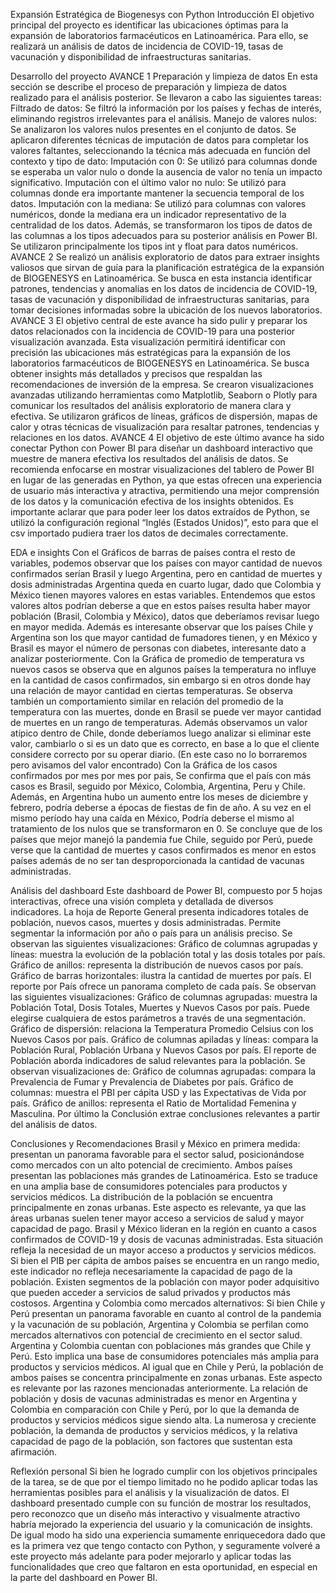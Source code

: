 Expansión Estratégica de Biogenesys con Python
Introducción
El objetivo principal del proyecto es identificar las ubicaciones óptimas para la expansión de laboratorios farmacéuticos en Latinoamérica. Para ello, se realizará un análisis de datos de incidencia de COVID-19, tasas de vacunación y disponibilidad de infraestructuras sanitarias.

Desarrollo del proyecto
AVANCE 1
Preparación y limpieza de datos
En esta sección se describe el proceso de preparación y limpieza de datos realizado para el análisis posterior. Se llevaron a cabo las siguientes tareas:
Filtrado de datos:
Se filtró la información por los países y fechas de interés, eliminando registros irrelevantes para el análisis.
Manejo de valores nulos:
Se analizaron los valores nulos presentes en el conjunto de datos.
Se aplicaron diferentes técnicas de imputación de datos para completar los valores faltantes, seleccionando la técnica más adecuada en función del contexto y tipo de dato:
Imputación con 0: Se utilizó para columnas donde se esperaba un valor nulo o donde la ausencia de valor no tenía un impacto significativo.
Imputación con el último valor no nulo: Se utilizó para columnas donde era importante mantener la secuencia temporal de los datos.
Imputación con la mediana: Se utilizó para columnas con valores numéricos, donde la mediana era un indicador representativo de la centralidad de los datos.
Además, se transformaron los tipos de datos de las columnas a los tipos adecuados para su posterior análisis en Power BI. Se utilizaron principalmente los tipos int y float para datos numéricos.
AVANCE 2
Se realizó un análisis exploratorio de datos para extraer insights valiosos que sirvan de guía para la planificación estratégica de la expansión de BIOGENESYS en Latinoamérica. Se busca en esta instancia identificar patrones, tendencias y anomalías en los datos de incidencia de COVID-19, tasas de vacunación y disponibilidad de infraestructuras sanitarias, para tomar decisiones informadas sobre la ubicación de los nuevos laboratorios. 
AVANCE 3
El objetivo central de este avance ha sido pulir y preparar los datos relacionados con la incidencia de COVID-19 para una posterior visualización avanzada. Esta visualización permitirá identificar con precisión las ubicaciones más estratégicas para la expansión de los laboratorios farmacéuticos de BIOGENESYS en Latinoamérica. Se busca obtener insights más detallados y precisos que respaldan las recomendaciones de inversión de la empresa. Se crearon visualizaciones avanzadas utilizando herramientas como Matplotlib, Seaborn o Plotly para comunicar los resultados del análisis exploratorio de manera clara y efectiva. Se utilizaron gráficos de líneas, gráficos de dispersión, mapas de calor y otras técnicas de visualización para resaltar patrones, tendencias y relaciones en los datos.
AVANCE 4
El objetivo de este último avance ha sido conectar Python con Power BI para diseñar un dashboard interactivo que muestre de manera efectiva los resultados del análisis de datos. Se recomienda enfocarse en mostrar visualizaciones del tablero de Power BI en lugar de las generadas en Python, ya que estas ofrecen una experiencia de usuario más interactiva y atractiva, permitiendo una mejor comprensión de los datos y la comunicación efectiva de los insights obtenidos.
Es importante aclarar que para poder leer los datos extraídos de Python, se utilizó la configuración regional “Inglés (Estados Unidos)”, esto para que el csv importado pudiera traer los datos de decimales correctamente.

EDA e insights
Con el Gráficos de barras de países contra el resto de variables, podemos observar que los países con mayor cantidad de nuevos confirmados serían Brasil y luego Argentina, pero en cantidad de muertes y dosis administradas Argentina queda en cuarto lugar, dado que Colombia y México tienen mayores valores en estas variables. Entendemos que estos valores altos podrían deberse a que en estos países resulta haber mayor población (Brasil, Colombia y México), datos que deberíamos revisar luego en mayor medida.
Además es interesante observar que los países Chile y Argentina son los que mayor cantidad de fumadores tienen, y en México y Brasil es mayor el número de personas con diabetes, interesante dato a analizar posteriormente.
Con la Gráfica de promedio de temperatura vs nuevos casos se observa que en algunos países la temperatura no influye en la cantidad de casos confirmados, sin embargo si en otros donde hay una relación de mayor cantidad en ciertas temperaturas.
Se observa también un comportamiento similar en relación del promedio de la temperatura con las muertes, donde en Brasil se puede ver mayor cantidad de muertes en un rango de temperaturas. Además observamos un valor atípico dentro de Chile, donde deberíamos luego analizar si eliminar este valor, cambiarlo o si es un dato que es correcto, en base a lo que el cliente considere correcto por su operar diario. (En este caso no lo borraremos pero avisamos del valor encontrado)
Con la Gráfica de los casos confirmados por mes por mes por pais, Se confirma que el país con más casos es Brasil, seguido por México, Colombia, Argentina, Peru y Chile. Además, en Argentina hubo un aumento entre los meses de diciembre y febrero, podría deberse a épocas de fiestas de fin de año. A su vez en el mismo período hay una caída en México, Podría deberse el mismo al tratamiento de los nulos que se transformaron en 0.
Se concluye que de los países que mejor manejó la pandemia fue Chile, seguido por Perú, puede verse que la cantidad de muertes y casos confirmados es menor en estos países además de no ser tan desproporcionada la cantidad de vacunas administradas.



Análisis del dashboard
Este dashboard de Power BI, compuesto por 5 hojas interactivas, ofrece una visión completa y detallada de diversos indicadores.
La hoja de Reporte General presenta indicadores totales de población, nuevos casos, muertes y dosis administradas. Permite segmentar la información por año o país para un análisis preciso. Se observan las siguientes visualizaciones: Gráfico de columnas agrupadas y líneas: muestra la evolución de la población total y las dosis totales por país. Gráfico de anillos: representa la distribución de nuevos casos por país. Gráfico de barras horizontales: ilustra la cantidad de muertes por país.
El reporte por País ofrece un panorama completo de cada país. Se observan las siguientes visualizaciones: Gráfico de columnas agrupadas: muestra la Población Total, Dosis Totales, Muertes y Nuevos Casos por país. Puede elegirse cualquiera de estos parámetros a través de una segmentación. Gráfico de dispersión: relaciona la Temperatura Promedio Celsius con los Nuevos Casos por país. Gráfico de columnas apiladas y líneas: compara la Población Rural, Población Urbana y Nuevos Casos por país.
El reporte de Población aborda indicadores de salud relevantes para la población. Se observan visualizaciones de: Gráfico de columnas agrupadas: compara la Prevalencia de Fumar y Prevalencia de Diabetes por país. Gráfico de columnas: muestra el PBI per cápita USD y las Expectativas de Vida por país. Gráfico de anillos: representa el Ratio de Mortalidad Femenina y Masculina.
Por último la Conclusión extrae conclusiones relevantes a partir del análisis de datos.



Conclusiones y Recomendaciones
Brasil y México en primera medida: presentan un panorama favorable para el sector salud, posicionándose como mercados con un alto potencial de crecimiento. Ambos países presentan las poblaciones más grandes de Latinoamérica. Esto se traduce en una amplia base de consumidores potenciales para productos y servicios médicos. La distribución de la población se encuentra principalmente en zonas urbanas. Este aspecto es relevante, ya que las áreas urbanas suelen tener mayor acceso a servicios de salud y mayor capacidad de pago. Brasil y México lideran en la región en cuanto a casos confirmados de COVID-19 y dosis de vacunas administradas. Esta situación refleja la necesidad de un mayor acceso a productos y servicios médicos. Si bien el PIB per cápita de ambos países se encuentra en un rango medio, este indicador no refleja necesariamente la capacidad de pago de la población. Existen segmentos de la población con mayor poder adquisitivo que pueden acceder a servicios de salud privados y productos más costosos. 
Argentina y Colombia como mercados alternativos: Si bien Chile y Perú presentan un panorama favorable en cuanto al control de la pandemia y la vacunación de su población, Argentina y Colombia se perfilan como mercados alternativos con potencial de crecimiento en el sector salud. Argentina y Colombia cuentan con poblaciones más grandes que Chile y Perú. Esto implica una base de consumidores potenciales más amplia para productos y servicios médicos. Al igual que en Chile y Perú, la población de ambos países se concentra principalmente en zonas urbanas. Este aspecto es relevante por las razones mencionadas anteriormente. La relación de población y dosis de vacunas administradas es menor en Argentina y Colombia en comparación con Chile y Perú,  por lo que la demanda de productos y servicios médicos sigue siendo alta. La numerosa y creciente población, la demanda de productos y servicios médicos, y la relativa capacidad de pago de la población, son factores que sustentan esta afirmación.
 
Reflexión personal
Si bien he logrado cumplir con los objetivos principales de la tarea, se de que por el tiempo limitado no he podido aplicar todas las herramientas posibles para el análisis y la visualización de datos. El dashboard presentado cumple con su función de mostrar los resultados, pero reconozco que un diseño más interactivo y visualmente atractivo habría mejorado la experiencia del usuario y la comunicación de insights. De igual modo ha sido una experiencia sumamente enriquecedora dado que es la primera vez que tengo contacto con Python, y seguramente volveré a este proyecto más adelante para poder mejorarlo y aplicar todas las funcionalidades que creo que faltaron en esta oportunidad, en especial en la parte del dashboard en Power BI.

